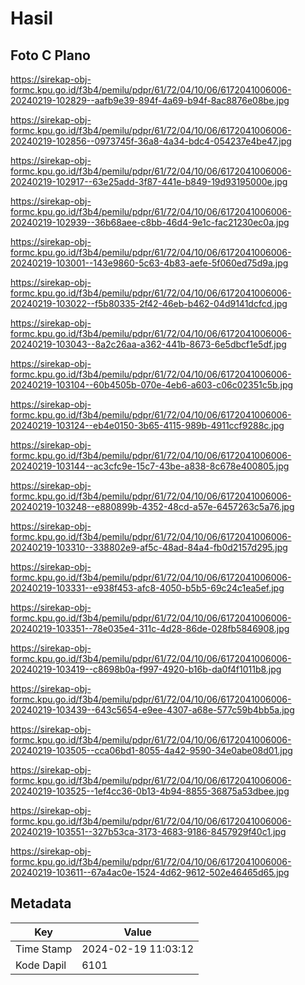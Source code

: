 # Hasil

## Foto C Plano

https://sirekap-obj-formc.kpu.go.id/f3b4/pemilu/pdpr/61/72/04/10/06/6172041006006-20240219-102829--aafb9e39-894f-4a69-b94f-8ac8876e08be.jpg

https://sirekap-obj-formc.kpu.go.id/f3b4/pemilu/pdpr/61/72/04/10/06/6172041006006-20240219-102856--0973745f-36a8-4a34-bdc4-054237e4be47.jpg

https://sirekap-obj-formc.kpu.go.id/f3b4/pemilu/pdpr/61/72/04/10/06/6172041006006-20240219-102917--63e25add-3f87-441e-b849-19d93195000e.jpg

https://sirekap-obj-formc.kpu.go.id/f3b4/pemilu/pdpr/61/72/04/10/06/6172041006006-20240219-102939--36b68aee-c8bb-46d4-9e1c-fac21230ec0a.jpg

https://sirekap-obj-formc.kpu.go.id/f3b4/pemilu/pdpr/61/72/04/10/06/6172041006006-20240219-103001--143e9860-5c63-4b83-aefe-5f060ed75d9a.jpg

https://sirekap-obj-formc.kpu.go.id/f3b4/pemilu/pdpr/61/72/04/10/06/6172041006006-20240219-103022--f5b80335-2f42-46eb-b462-04d9141dcfcd.jpg

https://sirekap-obj-formc.kpu.go.id/f3b4/pemilu/pdpr/61/72/04/10/06/6172041006006-20240219-103043--8a2c26aa-a362-441b-8673-6e5dbcf1e5df.jpg

https://sirekap-obj-formc.kpu.go.id/f3b4/pemilu/pdpr/61/72/04/10/06/6172041006006-20240219-103104--60b4505b-070e-4eb6-a603-c06c02351c5b.jpg

https://sirekap-obj-formc.kpu.go.id/f3b4/pemilu/pdpr/61/72/04/10/06/6172041006006-20240219-103124--eb4e0150-3b65-4115-989b-4911ccf9288c.jpg

https://sirekap-obj-formc.kpu.go.id/f3b4/pemilu/pdpr/61/72/04/10/06/6172041006006-20240219-103144--ac3cfc9e-15c7-43be-a838-8c678e400805.jpg

https://sirekap-obj-formc.kpu.go.id/f3b4/pemilu/pdpr/61/72/04/10/06/6172041006006-20240219-103248--e880899b-4352-48cd-a57e-6457263c5a76.jpg

https://sirekap-obj-formc.kpu.go.id/f3b4/pemilu/pdpr/61/72/04/10/06/6172041006006-20240219-103310--338802e9-af5c-48ad-84a4-fb0d2157d295.jpg

https://sirekap-obj-formc.kpu.go.id/f3b4/pemilu/pdpr/61/72/04/10/06/6172041006006-20240219-103331--e938f453-afc8-4050-b5b5-69c24c1ea5ef.jpg

https://sirekap-obj-formc.kpu.go.id/f3b4/pemilu/pdpr/61/72/04/10/06/6172041006006-20240219-103351--78e035e4-311c-4d28-86de-028fb5846908.jpg

https://sirekap-obj-formc.kpu.go.id/f3b4/pemilu/pdpr/61/72/04/10/06/6172041006006-20240219-103419--c8698b0a-f997-4920-b16b-da0f4f1011b8.jpg

https://sirekap-obj-formc.kpu.go.id/f3b4/pemilu/pdpr/61/72/04/10/06/6172041006006-20240219-103439--643c5654-e9ee-4307-a68e-577c59b4bb5a.jpg

https://sirekap-obj-formc.kpu.go.id/f3b4/pemilu/pdpr/61/72/04/10/06/6172041006006-20240219-103505--cca06bd1-8055-4a42-9590-34e0abe08d01.jpg

https://sirekap-obj-formc.kpu.go.id/f3b4/pemilu/pdpr/61/72/04/10/06/6172041006006-20240219-103525--1ef4cc36-0b13-4b94-8855-36875a53dbee.jpg

https://sirekap-obj-formc.kpu.go.id/f3b4/pemilu/pdpr/61/72/04/10/06/6172041006006-20240219-103551--327b53ca-3173-4683-9186-8457929f40c1.jpg

https://sirekap-obj-formc.kpu.go.id/f3b4/pemilu/pdpr/61/72/04/10/06/6172041006006-20240219-103611--67a4ac0e-1524-4d62-9612-502e46465d65.jpg


## Metadata

| Key        | Value               |
| ---------- | ------------------- |
| Time Stamp | 2024-02-19 11:03:12 |
| Kode Dapil | 6101                |



